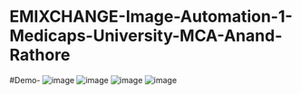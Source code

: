 # EMIXCHANGE-Image-Automation-1-Medicaps-University-MCA-Anand-Rathore
#Demo-
![image](https://user-images.githubusercontent.com/109513137/205114885-0d3f6f4b-0049-44ee-9351-7e3a4c379bdf.png)
![image](https://user-images.githubusercontent.com/109513137/205114945-446fffa1-de98-4ad4-a561-2ab5092257c7.png)
![image](https://user-images.githubusercontent.com/109513137/205115070-678e65a3-60e4-4684-b52e-ec07cd9d697b.png)
![image](https://user-images.githubusercontent.com/109513137/205115122-55f8dab5-0cec-4e85-bea0-292cb6dee80b.png)
